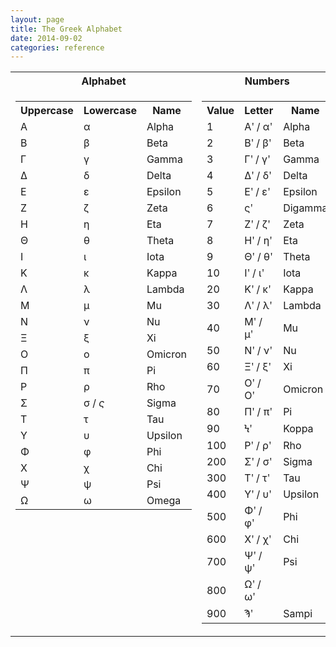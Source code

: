 ```yaml
---
layout: page
title: The Greek Alphabet
date: 2014-09-02
categories: reference
---
```


<table>
    <tr>
        <th style="text-align: center">Alphabet</th>
        <th style="text-align: center">Numbers</th>
    </tr><tr>
        <td style="vertical-align: top">
            <table>
                <tr>
                    <th>Uppercase</th><th>Lowercase</th><th>Name</th>
                </tr><tr>
                    <td>&Alpha;</td><td>&alpha;</td><td>Alpha</td>
                </tr><tr>
                    <td>&Beta;</td><td>&beta;</td><td>Beta</td>
                </tr><tr>
                    <td>&Gamma;</td><td>&gamma;</td><td>Gamma</td>
                </tr><tr>
                    <td>&Delta;</td><td>&delta;</td><td>Delta</td>
                </tr><tr>
                    <td>&Epsilon;</td><td>&epsilon;</td><td>Epsilon</td>
                </tr><tr>
                    <td>&Zeta;</td><td>&zeta;</td><td>Zeta</td>
                </tr><tr>
                    <td>&Eta;</td><td>&eta;</td><td>Eta</td>
                </tr><tr>
                    <td>&Theta;</td><td>&theta;</td><td>Theta</td>
                </tr><tr>
                    <td>&Iota;</td><td>&iota;</td><td>Iota</td>
                </tr><tr>
                    <td>&Kappa;</td><td>&kappa;</td><td>Kappa</td>
                </tr><tr>
                    <td>&Lambda;</td><td>&lambda;</td><td>Lambda</td>
                </tr><tr>
                    <td>&Mu;</td><td>&mu;</td><td>Mu</td>
                </tr><tr>
                    <td>&Nu;</td><td>&nu;</td><td>Nu</td>
                </tr><tr>
                    <td>&Xi;</td><td>&xi;</td><td>Xi</td>
                </tr><tr>
                    <td>&Omicron;</td><td>&omicron;</td><td>Omicron</td>
                </tr><tr>
                    <td>&Pi;</td><td>&pi;</td><td>Pi</td>
                </tr><tr>
                    <td>&Rho;</td><td>&rho;</td><td>Rho</td>
                </tr><tr>
                    <td>&Sigma;</td><td>&sigma; / <dfn title="Used at the end of words">&sigmaf;</dfn></td><td>Sigma</td>
                </tr><tr>
                    <td>&Tau;</td><td>&tau;</td><td>Tau</td>
                </tr><tr>
                    <td>&Upsilon;</td><td>&upsilon;</td><td>Upsilon</td>
                </tr><tr>
                    <td>&Phi;</td><td>&phi;</td><td>Phi</td>
                </tr><tr>
                    <td>&Chi;</td><td>&chi;</td><td>Chi</td>
                </tr><tr>
                    <td>&Psi;</td><td>&psi;</td><td>Psi</td>
                </tr><tr>
                    <td>&Omega;</td><td>&omega;</td><td>Omega</td>
                </tr>
            </table>
        </td><td>
            <table>
                <tr>
                    <th>Value</th><th>Letter</th><th>Name</th>
                </tr><tr>
                    <td>1</td><td>&Alpha;&#884; / &alpha;&#884;</td><td>Alpha</td>
                </tr><tr>
                    <td>2</td><td>&Beta;&#884; / &beta;&#884;</td><td>Beta</td>
                </tr><tr>
                    <td>3</td><td>&Gamma;&#884; / &gamma;&#884;</td><td>Gamma</td>
                </tr><tr>
                    <td>4</td><td>&Delta;&#884; / &delta;&#884;</td><td>Delta</td>
                </tr><tr>
                    <td>5</td><td>&Epsilon;&#884; / &epsilon;&#884;</td><td>Epsilon</td>
                </tr><tr>
                    <td>6</td><td>&sigmaf;&#884;</td><td>Digamma</td>
                </tr><tr>
                    <td>7</td><td>&Zeta;&#884; / &zeta;&#884;</td><td>Zeta</td>
                </tr><tr>
                    <td>8</td><td>&Eta;&#884; / &eta;&#884;</td><td>Eta</td>
                </tr><tr>
                    <td>9</td><td>&Theta;&#884; / &theta;&#884;</td><td>Theta</td>
                </tr><tr>
                    <td>10</td><td>&Iota;&#884; / &iota;&#884;</td><td>Iota</td>
                </tr><tr>
                    <td>20</td><td>&Kappa;&#884; / &kappa;&#884;</td><td>Kappa</td>
                </tr><tr>
                    <td>30</td><td>&Lambda;&#884; / &lambda;&#884;</td><td>Lambda</td>
                </tr><tr>
                    <td>40</td><td>&Mu;&#884; / &mu;&#884;</td><td>Mu</td>
                </tr><tr>
                    <td>50</td><td>&Nu;&#884; / &nu;&#884;</td><td>Nu</td>
                </tr><tr>
                    <td>60</td><td>&Xi;&#884; / &xi;&#884;</td><td>Xi</td>
                </tr><tr>
                    <td>70</td><td>&Omicron;&#884; / &Omicron;&#884;</td><td>Omicron</td>
                </tr><tr>
                    <td>80</td><td>&Pi;&#884; / &pi;&#884;</td><td>Pi</td>
                </tr><tr>
                    <td>90</td><td>&#990;&#884;</td><td>Koppa</td>
                </tr><tr>
                    <td>100</td><td>&Rho;&#884; / &rho;&#884;</td><td>Rho</td>
                </tr><tr>
                    <td>200</td><td>&Sigma;&#884; / &sigma;&#884;</td><td>Sigma</td>
                </tr><tr>
                    <td>300</td><td>&Tau;&#884; / &tau;&#884;</td><td>Tau</td>
                </tr><tr>
                    <td>400</td><td>&Upsilon;&#884; / &upsilon;&#884;</td><td>Upsilon</td>
                </tr><tr>
                    <td>500</td><td>&Phi;&#884; / &phi;&#884;</td><td>Phi</td>
                </tr><tr>
                    <td>600</td><td>&Chi;&#884; / &chi;&#884;</td><td>Chi</td>
                </tr><tr>
                    <td>700</td><td>&Psi;&#884; / &psi;&#884;</td><td>Psi</td>
                </tr><tr>
                    <td>800</td><td>&Omega;&#884; / &omega;&#884;</td><td></td>
                </tr><tr>
                    <td>900</td><td>&#992;&#884;</td><td>Sampi</td>
                </tr>
            </table>
        </td>
    </tr>
</table>
